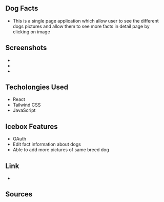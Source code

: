 ## Dog Facts
- This is a single page application which allow user to see the different dogs pictures and allow them to see more facts in detail page by clicking on image

## Screenshots 
 - 
 - 
 -

 ## Techolongies Used

- React
- Tailwind CSS
- JavaScript

## Icebox Features
 
 - OAuth
 - Edit fact information about dogs
 - Able to add more pictures of same breed dog
 
 ## Link 
 
 -

 ## Sources

